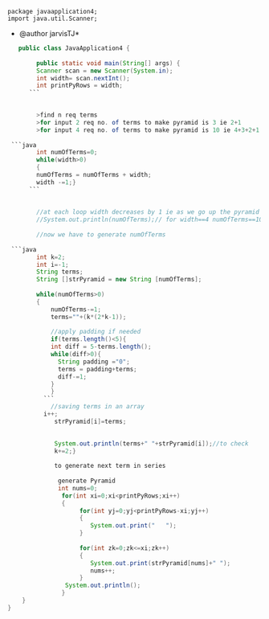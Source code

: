 ```
package javaapplication4;
import java.util.Scanner;
```

 * @author jarvisTJ*
 
```java
   public class JavaApplication4 {    
   
        public static void main(String[] args) {
        Scanner scan = new Scanner(System.in);
        int width= scan.nextInt();
        int printPyRows = width;
      ```

        
        >find n req terms
        >for input 2 req no. of terms to make pyramid is 3 ie 2+1
        >for input 4 req no. of terms to make pyramid is 10 ie 4+3+2+1
        
 ```java    
        int numOfTerms=0;
        while(width>0)
        {       
        numOfTerms = numOfTerms + width;
        width -=1;}
      ```
      
      
        //at each loop width decreases by 1 ie as we go up the pyramid
        //System.out.println(numOfTerms);// for width==4 numOfTerms==10
        
        //now we have to generate numOfTerms
        
 ```java
        int k=2;
        int i=-1;
        String terms;
        String []strPyramid = new String [numOfTerms];
        
        while(numOfTerms>0)
        {
            numOfTerms-=1;
            terms=""+(k*(2*k-1));
        
            //apply padding if needed
            if(terms.length()<5){
            int diff = 5-terms.length();
            while(diff>0){
              String padding ="0";
              terms = padding+terms;
              diff-=1;
            }
            }
          ```
            //saving terms in an array
          i++;
             strPyramid[i]=terms;
          

             System.out.println(terms+" "+strPyramid[i]);//to check 
             k+=2;}
           
             to generate next term in series
        
              generate Pyramid
              int nums=0;
               for(int xi=0;xi<printPyRows;xi++) 
               {
                    for(int yj=0;yj<printPyRows-xi;yj++)
                    {
                       System.out.print("   "); 
                    }
              
                    for(int zk=0;zk<=xi;zk++) 
                    {
                       System.out.print(strPyramid[nums]+" ");
                       nums++;
                    }
                System.out.println();  
               }       
    }    
}
